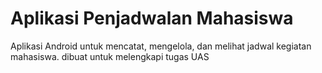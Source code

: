 # Aplikasi Penjadwalan Mahasiswa
Aplikasi Android untuk mencatat, mengelola, dan melihat jadwal kegiatan mahasiswa.
dibuat untuk melengkapi tugas UAS 
